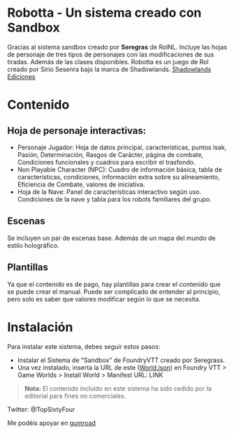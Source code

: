 # Robotta - Un sistema creado con Sandbox

Gracias al sistema sandbox creado por **Seregras** de RolNL. Incluye las hojas de personaje de tres tipos de personajes con las modificaciones de sus tiradas. Además de las clases disponibles.
Robotta es un juego de Rol creado por Sirio Sesenra bajo la marca de Shadowlands.
[Shadowlands Ediciones](http://shadowlands.es/)

# Contenido

## Hoja de personaje interactivas:
- Personaje Jugador: Hoja de datos principal, características, puntos Isak, Pasión, Determinación, Rasgos de Carácter, página de combate, Condiciones funcionales y cuadros para escribir el trasfondo.
- Non Playable Character (NPC): Cuadro de información básica, tabla de características, condiciones, información extra sobre su alineamiento, Eficiencia de Combate, valores de iniciativa.
- Hoja de la Nave: Panel de características interactivo según uso. Condiciones de la nave y tabla para los robots familiares del grupo.

## Escenas

Se incluyen un par de escenas base. Además de un mapa del mundo de estilo holográfico.

## Plantillas

Ya que el contenido es de pago, hay plantillas para crear el contenido que se puede crear el manual. Puede ser complicado de entender al principio, pero solo es saber que valores modificar según lo que se necesita.

# Instalación
Para instalar este sistema, debes seguir estos pasos:
- Instalar el Sistema de "Sandbox" de FoundryVTT creado por Seregrass.
- Una vez instalado, inserta la URL de este ([World.json](https://raw.githubusercontent.com/Top64/robotta-sandbox/main/world.json)) en Foundry VTT > Game Worlds > Install World > Manifest URL: LINK

> **Nota:** El contenido incluido en este sistema ha sido cedido por la editorial para fines no comerciales.

Twitter: @TopSixtyFour

Me podéis apoyar en [gumroad](https://top64.gumroad.com/)
